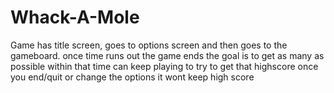 # Whack-A-Mole

Game has title screen, goes to options screen and then goes to the gameboard.
once time runs out the game ends the goal is to get as many as possible within that time
can keep playing to try to get that highscore once you end/quit or change the options it wont keep high score
